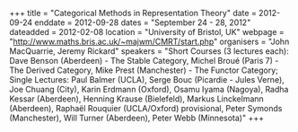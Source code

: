+++
title = "Categorical Methods in Representation Theory"
date = 2012-09-24
enddate = 2012-09-28
dates = "September 24 - 28, 2012"
dateadded = 2012-02-08
location = "University of Bristol, UK"
webpage = "http://www.maths.bris.ac.uk/~majwm/CMRT/start.php"
organisers = "John MacQuarrie, Jeremy Rickard"
speakers = "Short Courses (3 lectures each): Dave Benson (Aberdeen) - The Stable Category, Michel Broué (Paris 7) - The Derived Category, Mike Prest (Manchester) - The Functor Category; Single Lectures: Paul Balmer (UCLA), Serge Bouc (Picardie - Jules Verne), Joe Chuang (City), Karin Erdmann (Oxford), Osamu Iyama (Nagoya), Radha Kessar (Aberdeen), Henning Krause (Bielefeld), Markus Linckelmann (Aberdeen), Raphaël Rouquier (UCLA/Oxford) provisional, Peter Symonds (Manchester), Will Turner (Aberdeen), Peter Webb (Minnesota)"
+++
